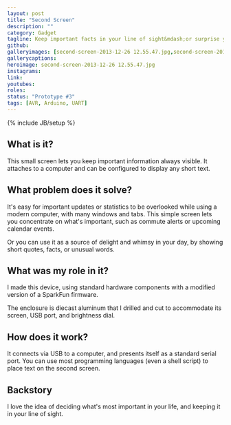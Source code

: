 ```yaml
---
layout: post
title: "Second Screen"
description: ""
category: Gadget
tagline: Keep important facts in your line of sight&mdash;or surprise yourself.
github: 
galleryimages: [second-screen-2013-12-26 12.55.47.jpg,second-screen-2013-12-26 12.54.37.jpg]
gallerycaptions: 
heroimage: second-screen-2013-12-26 12.55.47.jpg
instagrams: 
link: 
youtubes: 
roles: 
status: "Prototype #3"
tags: [AVR, Arduino, UART]
---
```

{% include JB/setup %}

## What is it? 

This small screen lets you keep important information always visible. It attaches to a computer and can be configured to display any short text.

## What problem does it solve? 

It's easy for important updates or statistics to be overlooked while using a modern computer, with many windows and tabs. This simple screen lets you concentrate on what's important, such as commute alerts or upcoming calendar events. 

Or you can use it as a source of delight and whimsy in your day, by showing short quotes, facts, or unusual words.

## What was my role in it? 

I made this device, using standard hardware components with a modified version of a SparkFun firmware.

The enclosure is diecast aluminum that I drilled and cut to accommodate its screen, USB port, and brightness dial.

## How does it work? 

It connects via USB to a computer, and presents itself as a standard serial port. You can use most programming languages (even a shell script) to place text on the second screen.

## Backstory 

I love the idea of deciding what's most important in your life, and keeping it in your line of sight.

